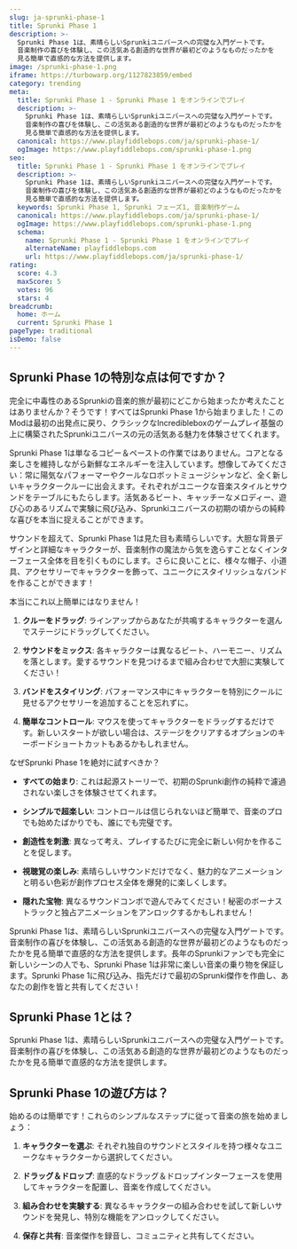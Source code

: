 ```yaml
---
slug: ja-sprunki-phase-1
title: Sprunki Phase 1
description: >-
  Sprunki Phase 1は、素晴らしいSprunkiユニバースへの完璧な入門ゲートです。
  音楽制作の喜びを体験し、この活気ある創造的な世界が最初どのようなものだったかを
  見る簡単で直感的な方法を提供します。
image: /sprunki-phase-1.png
iframe: https://turbowarp.org/1127823859/embed
category: trending
meta:
  title: Sprunki Phase 1 - Sprunki Phase 1 をオンラインでプレイ
  description: >-
    Sprunki Phase 1は、素晴らしいSprunkiユニバースへの完璧な入門ゲートです。
    音楽制作の喜びを体験し、この活気ある創造的な世界が最初どのようなものだったかを
    見る簡単で直感的な方法を提供します。
  canonical: https://www.playfiddlebops.com/ja/sprunki-phase-1/
  ogImage: https://www.playfiddlebops.com/sprunki-phase-1.png
seo:
  title: Sprunki Phase 1 - Sprunki Phase 1 をオンラインでプレイ
  description: >-
    Sprunki Phase 1は、素晴らしいSprunkiユニバースへの完璧な入門ゲートです。
    音楽制作の喜びを体験し、この活気ある創造的な世界が最初どのようなものだったかを
    見る簡単で直感的な方法を提供します。
  keywords: Sprunki Phase 1, Sprunki フェーズ1, 音楽制作ゲーム
  canonical: https://www.playfiddlebops.com/ja/sprunki-phase-1/
  ogImage: https://www.playfiddlebops.com/sprunki-phase-1.png
  schema:
    name: Sprunki Phase 1 - Sprunki Phase 1 をオンラインでプレイ
    alternateName: playfiddlebops.com
    url: https://www.playfiddlebops.com/ja/sprunki-phase-1/
rating:
  score: 4.3
  maxScore: 5
  votes: 96
  stars: 4
breadcrumb:
  home: ホーム
  current: Sprunki Phase 1
pageType: traditional
isDemo: false
---
```


## Sprunki Phase 1の特別な点は何ですか？

完全に中毒性のあるSprunkiの音楽的旅が最初にどこから始まったか考えたことはありませんか？そうです！すべてはSprunki Phase 1から始まりました！このModは最初の出発点に戻り、クラシックなIncredibleboxのゲームプレイ基盤の上に構築されたSprunkiユニバースの元の活気ある魅力を体験させてくれます。

Sprunki Phase 1は単なるコピー＆ペーストの作業ではありません。コアとなる楽しさを維持しながら新鮮なエネルギーを注入しています。想像してみてください：常に陽気なパフォーマーやクールなロボットミュージシャンなど、全く新しいキャラクタークルーに出会えます。それぞれがユニークな音楽スタイルとサウンドをテーブルにもたらします。活気あるビート、キャッチーなメロディー、遊び心のあるリズムで実験に飛び込み、Sprunkiユニバースの初期の頃からの純粋な喜びを本当に捉えることができます。

サウンドを超えて、Sprunki Phase 1は見た目も素晴らしいです。大胆な背景デザインと詳細なキャラクターが、音楽制作の魔法から気を逸らすことなくインターフェース全体を目を引くものにします。さらに良いことに、様々な帽子、小道具、アクセサリーでキャラクターを飾って、ユニークにスタイリッシュなバンドを作ることができます！

本当にこれ以上簡単にはなりません！

1. **クルーをドラッグ**: ラインアップからあなたが共鳴するキャラクターを選んでステージにドラッグしてください。

2. **サウンドをミックス**: 各キャラクターは異なるビート、ハーモニー、リズムを落とします。愛するサウンドを見つけるまで組み合わせで大胆に実験してください！

3. **バンドをスタイリング**: パフォーマンス中にキャラクターを特別にクールに見せるアクセサリーを追加することを忘れずに。

4. **簡単なコントロール**: マウスを使ってキャラクターをドラッグするだけです。新しいスタートが欲しい場合は、ステージをクリアするオプションのキーボードショートカットもあるかもしれません。

なぜSprunki Phase 1を絶対に試すべきか？

- **すべての始まり**: これは起源ストーリーで、初期のSprunki創作の純粋で濾過されない楽しさを体験させてくれます。

- **シンプルで超楽しい**: コントロールは信じられないほど簡単で、音楽のプロでも始めたばかりでも、誰にでも完璧です。

- **創造性を刺激**: 異なって考え、プレイするたびに完全に新しい何かを作ることを促します。

- **視聴覚の楽しみ**: 素晴らしいサウンドだけでなく、魅力的なアニメーションと明るい色彩が創作プロセス全体を爆発的に楽しくします。

- **隠れた宝物**: 異なるサウンドコンボで遊んでみてください！秘密のボーナストラックと独占アニメーションをアンロックするかもしれません！

Sprunki Phase 1は、素晴らしいSprunkiユニバースへの完璧な入門ゲートです。音楽制作の喜びを体験し、この活気ある創造的な世界が最初どのようなものだったかを見る簡単で直感的な方法を提供します。長年のSprunkiファンでも完全に新しいシーンの人でも、Sprunki Phase 1は非常に楽しい音楽の乗り物を保証します。Sprunki Phase 1に飛び込み、指先だけで最初のSprunki傑作を作曲し、あなたの創作を皆と共有してください！

## Sprunki Phase 1とは？

Sprunki Phase 1は、素晴らしいSprunkiユニバースへの完璧な入門ゲートです。音楽制作の喜びを体験し、この活気ある創造的な世界が最初どのようなものだったかを見る簡単で直感的な方法を提供します。

## Sprunki Phase 1の遊び方は？

始めるのは簡単です！これらのシンプルなステップに従って音楽の旅を始めましょう：

1. **キャラクターを選ぶ**: それぞれ独自のサウンドとスタイルを持つ様々なユニークなキャラクターから選択してください。

2. **ドラッグ＆ドロップ**: 直感的なドラッグ＆ドロップインターフェースを使用してキャラクターを配置し、音楽を作成してください。

3. **組み合わせを実験する**: 異なるキャラクターの組み合わせを試して新しいサウンドを発見し、特別な機能をアンロックしてください。

4. **保存と共有**: 音楽傑作を録音し、コミュニティと共有してください。